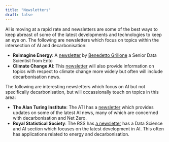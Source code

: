 ```yaml
---
title: "Newsletters"
draft: false
---
```


AI is moving at a rapid rate and newsletters are some of the best ways to keep abreast of some of the latest developments and technologies to keep an eye on. The following are newsletters which focus on topics within the intersection of AI and decarbonisation:

* **Reimagine Energy**: A [newsletter](https://benedettogrillone.substack.com/?utm_source=substack&utm_medium=web&utm_campaign=substack_profile) by [Benedetto Grillone](https://www.linkedin.com/in/benedetto-grillone/) a Senior Data Scientist from Ento
* **Climate Change AI**: This [newsletter](https://www.climatechange.ai/newsletter) will also provide information on topics with respect to climate change more widely but often will include decarbonisation news. 
 
The following are interesting newsletters which focus on AI but not specifically decarbonisation, but will occassionally touch on topics in this area:
* **The Alan Turing Institute**: The ATI has a [newsletter](https://www.turing.ac.uk/contact-us/join-our-mailing-lists) which provides updates on some of the latest AI news, many of which are concerned with decarbonisation and Net Zero. 
* **Royal Statistical Society**: The RSS has [a newsletter](https://rssdsaisection.substack.com/) has a Data Science and AI section which focuses on the latest development in AI. This often has applications related to energy and decarbonisation.

